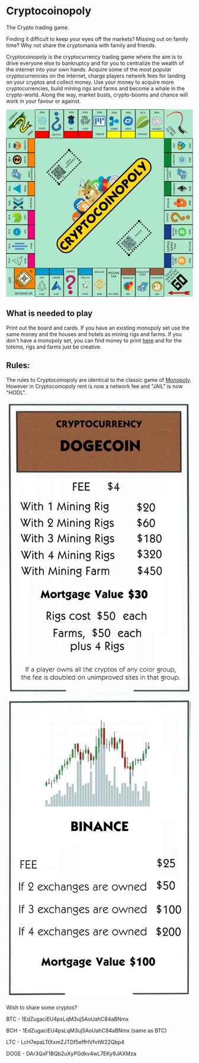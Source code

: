 # Cryptocoinopoly
The Crypto trading game.

Finding it difficult to keep your eyes off the markets? Missing out on family time? Why not share the cryptomania with family and friends.

Cryptocoinopoly is the cryptocurrency trading game where the aim is to drive everyone else to bankruptcy and for you to centralize the wealth of the internet into your own hands. Acquire some of the most popular cryptocurrencies on the internet, charge players network fees for landing on your cryptos and collect money. Use your money to acquire more cryptocurrencies, build mining rigs and farms and become a whale in the crypto-world. Along the way, market busts, crypto-booms and chance will work in your favour or against.

![Board Layout](boardV01.png)

## What is needed to play
Print out the board and cards. If you have an existing monopoly set use the same money and the houses and hotels as mining rigs and farms. If you don't have a monopoly set, you can find money to print [here](http://www.zieak.com/2008/08/19/print-your-own-monopoly-money/) and for the totems, rigs and farms just be creative.

## Rules:
The rules to Cryptocoinopoly are identical to the classic game of [Monopoly](https://www.hasbro.com/common/instruct/monins.pdf). However in Cryptocoinopoly rent is now a network fee and "JAIL" is now "HODL".

![Cryptocurrency](Cryptos/dogecoincard.png)
![Exchanges](Exchanges/binancecard.png)


Wish to share some cryptos?

BTC  - 1EdZugaciEU4psLqM3uj5AoUahC84aBNmx

BCH  - 1EdZugaciEU4psLqM3uj5AoUahC84aBNmx (same as BTC)

LTC  - LcH7epaLTtXxmZJTDf5effHVfvtW22Qbp4

DOGE - DAr3QxF1BQb2uXyPGdkv4wL7EKy9JAXMza
